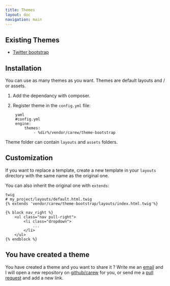 ```yaml
---
title: Themes
layout: doc
navigation: main
---
```


Existing Themes
---------------

* [Twitter bootstrap](http://github.com/carew/theme-bootstrap/)

Installation
------------

You can use as many themes as you want.
Themes are default layouts and / or assets.

1. Add the dependancy with composer.

1. Register theme in the `config.yml` file:

        yaml
        #config.yml
        engine:
            themes:
                - %dir%/vendor/carew/theme-bootstrap

Theme folder can contain `layouts` and `assets` folders.

Customization
-------------

If you want to replace a template, create a new template in your `layouts`
directory with the same name as the original one.

You can also inherit the original one with `extends`:

    twig
    # my_project/layouts/default.html.twig
    {% extends 'vendor/carew/theme-bootstrap/layouts/index.html.twig'%}

    {% block nav_right %}
        <ul class="nav pull-right">
            <li class="dropdown">
                ...
            </li>
        </ul>
    {% endblock %}

You have created a theme
------------------------

You have created a theme and you want to share it ?
Write me an [email](mailto:lyrixx@lyrixx.info) and I will open a new repository on
[github/carew](https://github.com/carew) for you, or send me a
[pull request](https://github.com/carew/carew.github.com/edit/master/_carew/pages/themes.md)
and add a new link.
